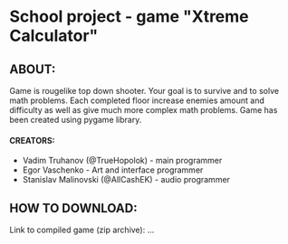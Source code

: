 # School project - game "Xtreme Calculator" #

## ABOUT:
Game is rougelike top down shooter. Your goal is to survive and to solve math problems. Each completed floor increase enemies amount and difficulty as well as give much more complex math problems. Game has been created using pygame library.
#### CREATORS: 
- Vadim Truhanov (@TrueHopolok) - main programmer
- Egor Vaschenko - Art and interface programmer
- Stanislav Malinovski (@AllCashEK)  - audio programmer

## HOW TO DOWNLOAD:
Link to compiled game (zip archive): ...

